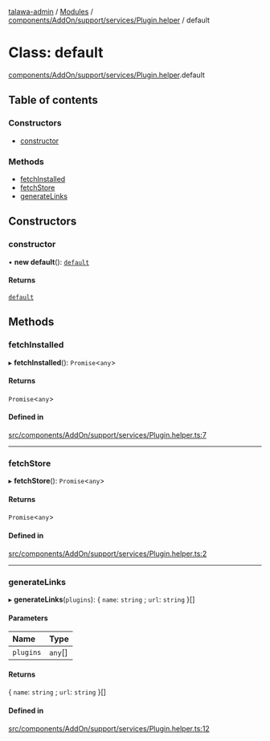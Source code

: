 [talawa-admin](../README.md) / [Modules](../modules.md) / [components/AddOn/support/services/Plugin.helper](../modules/components_AddOn_support_services_Plugin_helper.md) / default

# Class: default

[components/AddOn/support/services/Plugin.helper](../modules/components_AddOn_support_services_Plugin_helper.md).default

## Table of contents

### Constructors

- [constructor](components_AddOn_support_services_Plugin_helper.default.md#constructor)

### Methods

- [fetchInstalled](components_AddOn_support_services_Plugin_helper.default.md#fetchinstalled)
- [fetchStore](components_AddOn_support_services_Plugin_helper.default.md#fetchstore)
- [generateLinks](components_AddOn_support_services_Plugin_helper.default.md#generatelinks)

## Constructors

### constructor

• **new default**(): [`default`](components_AddOn_support_services_Plugin_helper.default.md)

#### Returns

[`default`](components_AddOn_support_services_Plugin_helper.default.md)

## Methods

### fetchInstalled

▸ **fetchInstalled**(): `Promise`\<`any`\>

#### Returns

`Promise`\<`any`\>

#### Defined in

[src/components/AddOn/support/services/Plugin.helper.ts:7](https://github.com/Shubh152/talawa-admin/blob/2f9424f/src/components/AddOn/support/services/Plugin.helper.ts#L7)

___

### fetchStore

▸ **fetchStore**(): `Promise`\<`any`\>

#### Returns

`Promise`\<`any`\>

#### Defined in

[src/components/AddOn/support/services/Plugin.helper.ts:2](https://github.com/Shubh152/talawa-admin/blob/2f9424f/src/components/AddOn/support/services/Plugin.helper.ts#L2)

___

### generateLinks

▸ **generateLinks**(`plugins`): \{ `name`: `string` ; `url`: `string`  \}[]

#### Parameters

| Name | Type |
| :------ | :------ |
| `plugins` | `any`[] |

#### Returns

\{ `name`: `string` ; `url`: `string`  \}[]

#### Defined in

[src/components/AddOn/support/services/Plugin.helper.ts:12](https://github.com/Shubh152/talawa-admin/blob/2f9424f/src/components/AddOn/support/services/Plugin.helper.ts#L12)
